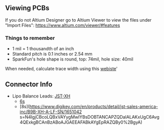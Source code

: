 ## Viewing PCBs
If you do not Altium Designer go to Altium Viewer to view the files under "Import Files": https://www.altium.com/viewer/#features

### Things to remember
- 1 mil = 1 thousandth of an inch
- Standard pitch is 0.1 inches or 2.54 mm
- SparkFun's hole shape is round, top: 74mil, hole size: 40mil

When needed, calculate trace width using this [webiste](https://www.4pcb.com/trace-width-calculator.html)'

## Connector Info
- Lipo Balance Leads: [JST-XH](https://www.digikey.com/catalog/en/partgroup/xh-series/2841)
  - [6s](https://www.digikey.com/en/products/detail/jst-sales-america-inc/B7B-XH-A-LF-SN/1651050?s=N4IgjCBcoLQBxVAYygMwIYBsDOBTANCAPZQDaIALAKxUgC6Avg4QExkgBCA7BzABoAJGAEEAFABkAYgEpRAZQBy0%2BgyA)
  - [8s](https://www.digikey.com/en/products/detail/jst-sales-america-inc/B9B-XH-A-LF-SN/1651042 s=N4IgjCBcoLQBxVAYygMwIYBsDOBTANCAPZQDaIALAKxUgC6Avg4QExkgBCAnBzABoAJGAEEAFABkAYgEpRAZQBy0%2BgyA)


